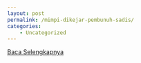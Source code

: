 ```yaml
---
layout: post
permalink: /mimpi-dikejar-pembunuh-sadis/
categories:
    - Uncategorized
---
```


[Baca Selengkapnya](/08)